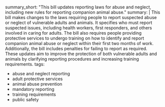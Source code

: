 summary_short: "This bill updates reporting laws for abuse and neglect, including new rules for reporting companion animal abuse."
summary: |
  This bill makes changes to the laws requiring people to report suspected abuse or neglect of vulnerable adults and animals. It specifies who must report suspected issues, including health workers, first responders, and others involved in caring for adults. The bill also requires people providing protective services to undergo training on how to identify and report companion animal abuse or neglect within their first two months of work. Additionally, the bill includes penalties for failing to report as required. These updates aim to improve the protection of both vulnerable adults and animals by clarifying reporting procedures and increasing training requirements.
tags:
  - abuse and neglect reporting
  - adult protective services
  - animal abuse prevention
  - mandatory reporting
  - training requirements
  - public safety

